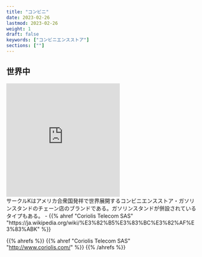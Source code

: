```yaml
---
title: "コンビニ"
date: 2023-02-26
lastmod: 2023-02-26
weight: 1
draft: false
keywords: ["コンビニエンスストア"]
sections: [""]
---
```


## 世界中
<div class="googlemap-if">
<iframe src="https://www.google.com/maps/embed?pb=!4v1677409219722!6m8!1m7!1sr7-wxrVOVmt5vfLo1iKiNw!2m2!1d-5.135465991726019!2d119.4357166061142!3f40.107533050785676!4f11.150599992415607!5f1.801980083803985" width="300" height="300" style="border:0;" allowfullscreen="" loading="lazy" referrerpolicy="no-referrer-when-downgrade"></iframe>

<div class="description">
サークルKはアメリカ合衆国発祥で世界展開するコンビニエンスストア・ガソリンスタンドのチェーン店のブランドである。ガソリンスタンドが併設されているタイプもある。
 - {{% ahref "Coriolis Telecom SAS" "https://ja.wikipedia.org/wiki/%E3%82%B5%E3%83%BC%E3%82%AF%E3%83%ABK" %}}
</div>
</div>


{{% ahrefs %}}
{{% ahref "Coriolis Telecom SAS" "http://www.coriolis.com/" %}}
{{% /ahrefs %}}
